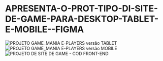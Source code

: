 # APRESENTA-O-PROT-TIPO-DI-SITE-DE-GAME-PARA-DESKTOP-TABLET-E-MOBILE--FIGMA


![PROJETO GAME_MANIA E-PLAYERS versão TABLET](https://user-images.githubusercontent.com/111949554/197940989-62319f79-12f2-4f43-a5e2-dabb52ceea7a.PNG)![PROJETO GAME_MANIA E-PLAYERS versão MOBILE](https://user-images.githubusercontent.com/111949554/197940970-0ed71fac-737a-40ec-bbd4-624a14b83b6d.PNG)![PROJETO DE SITE DE GAME - COD FRONT-END](https://user-images.githubusercontent.com/111949554/197941019-7d9438d2-2eaa-49a4-971f-af9dae82cdd1.PNG)
